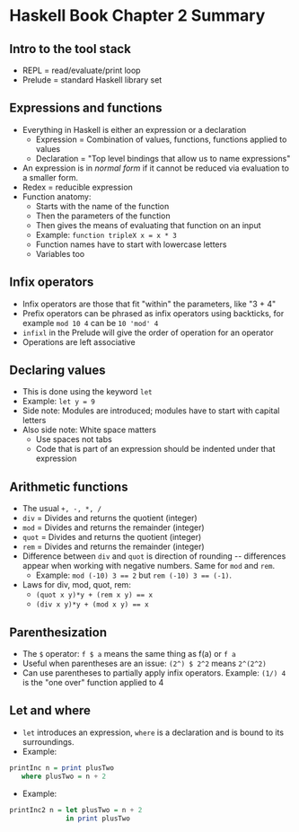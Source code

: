 # Haskell Book Chapter 2 Summary

## Intro to the tool stack

- REPL = read/evaluate/print loop
- Prelude = standard Haskell library set

## Expressions and functions

- Everything in Haskell is either an expression or a declaration
    + Expression = Combination of values, functions, functions applied to values 
    + Declaration = "Top level bindings that allow us to name expressions"
- An expression is in _normal form_ if it cannot be reduced via evaluation to a smaller form. 
- Redex = reducible expression
- Function anatomy:
    + Starts with the name of the function
    + Then the parameters of the function
    + Then gives the means of evaluating that function on an input
    + Example: `function tripleX x = x * 3`
    + Function names have to start with lowercase letters
    + Variables too

## Infix operators 

- Infix operators are those that fit "within" the parameters, like "3 + 4" 
- Prefix operators can be phrased as infix operators using backticks, for example `mod 10 4` can be `10 'mod' 4` 
- `infixl` in the Prelude will give the order of operation for an operator 
- Operations are left associative

## Declaring values

- This is done using the keyword `let`
- Example: `let y = 9`
- Side note: Modules are introduced; modules have to start with capital letters
- Also side note: White space matters
    + Use spaces not tabs
    + Code that is part of an expression should be indented under that expression


## Arithmetic functions

+ The usual `+, -, *, /` 
+ `div` = Divides and returns the quotient (integer) 
+ `mod` = Divides and returns the remainder (integer) 
+ `quot` = Divides and returns the quotient (integer) 
+ `rem` = Divides and returns the remainder (integer) 
+ Difference between `div` and `quot` is direction of rounding -- differences appear when working with negative numbers. Same for `mod` and `rem`. 
    * Example: `mod (-10) 3 == 2` but `rem (-10) 3 == (-1)`. 
+ Laws for div, mod, quot, rem:
    * `(quot x y)*y + (rem x y) == x`
    * `(div x y)*y + (mod x y) == x`

## Parenthesization

- The `$` operator: `f $ a` means the same thing as f(a) or `f a`
- Useful when parentheses are an issue: `(2^) $ 2^2` means `2^(2^2)`
- Can use parentheses to partially apply infix operators. Example: `(1/) 4` is the "one over" function applied to 4


## Let and where 

- `let` introduces an expression, `where` is a declaration and is bound to its surroundings. 
- Example: 

```haskell
printInc n = print plusTwo
   where plusTwo = n + 2 
```

- Example: 

```haskell
printInc2 n = let plusTwo = n + 2
              in print plusTwo 
```
